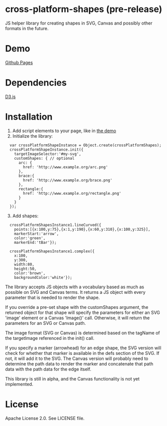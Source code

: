 cross-platform-shapes (pre-release)
=====================

JS helper library for creating shapes in SVG, Canvas and possibly other formats in the future.


# Demo
[Github Pages](http://ariutta.github.io/cross-platform-shapes/)

# Dependencies
[D3.js](http://www.d3js.org)

# Installation
1) Add script elements to your page, like in [the demo](https://github.com/ariutta/cross-platform-shapes/blob/master/index.html)
2) Initialize the library:

```JS
  var crossPlatformShapeInstance = Object.create(crossPlatformShapes);
  crossPlatformShapeInstance.init({
    targetImageSelector:'#my-svg',
    customShapes: { // optional
      arc: {
        href: 'http://www.example.org/arc.png'
      },
      brace:{
        href: 'http://www.example.org/brace.png'
      },
      rectangle:{
        href: 'http://www.example.org/rectangle.png'
      }
    }
  });
```

3) Add shapes:

```JS
  crossPlatformShapesInstance1.lineCurved({
    points:[{x:100,y:75},{x:1,y:190},{x:60,y:310},{x:100,y:325}],
    markerStart:'arrow',
    color:'green',
    markerEnd:'tBar'});

  crossPlatformShapesInstance1.complex({
    x:100,
    y:300,
    width:80,
    height:50,
    color:'brown',
    backgroundColor:'white'});
```

The library accepts JS objects with a vocabulary based as much as possible
on SVG and Canvas terms. It returns a JS object with every parameter that is needed 
to render the shape. 

If you override a pre-set shape with the customShapes argument, the returned
object for that shape will specify the parameters for either an SVG 'image' element or a
Canvas 'Image()' call. Otherwise, it will return the parameters for an
SVG or Canvas path.

The image format (SVG or Canvas) is determined based on the tagName of the
targetImage referenced in the init() call.

If you specify a marker (arrowhead) for an edge shape, the SVG version will check for
whether that marker is available in the defs section of the SVG. If not, it will add
it to the SVG. The Canvas version will probably need to determine the path data to render
the marker and concatenate that path data with the path data for the edge itself.

This library is still in alpha, and the Canvas functionality is not yet implemented.

# License
Apache License 2.0. See LICENSE file.
